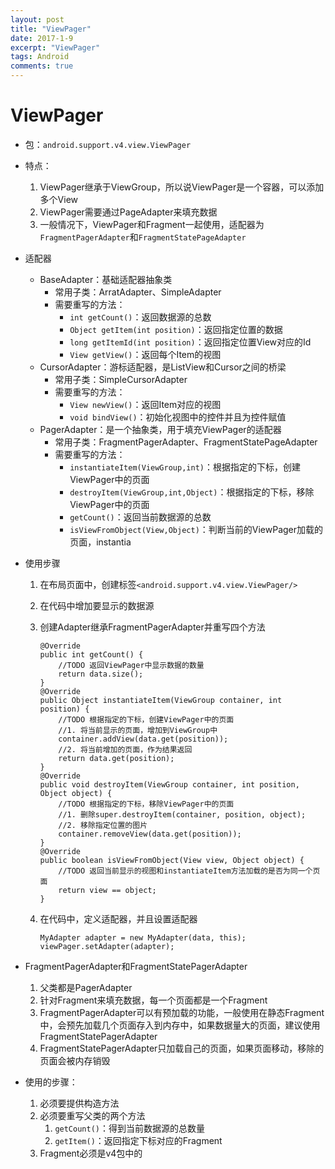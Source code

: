 ```yaml
---
layout: post
title: "ViewPager"
date: 2017-1-9
excerpt: "ViewPager"
tags: Android
comments: true
---
```


# ViewPager
- 包：``android.support.v4.view.ViewPager``
- 特点：
    1. ViewPager继承于ViewGroup，所以说ViewPager是一个容器，可以添加多个View
    2. ViewPager需要通过PageAdapter来填充数据
    3. 一般情况下，ViewPager和Fragment一起使用，适配器为``FragmentPagerAdapter``和``FragmentStatePageAdapter``
- 适配器
    - BaseAdapter：基础适配器抽象类
        - 常用子类：ArratAdapter、SimpleAdapter
        - 需要重写的方法：
            - ``int getCount()``：返回数据源的总数
            - ``Object getItem(int position)``：返回指定位置的数据
            - ``long getItemId(int position)``：返回指定位置View对应的Id
            - ``View getView()``：返回每个Item的视图
    - CursorAdapter：游标适配器，是ListView和Cursor之间的桥梁
        - 常用子类：SimpleCursorAdapter
        - 需要重写的方法：
            - ``View newView()``：返回Item对应的视图
            - ``void bindView()``：初始化视图中的控件并且为控件赋值
    - PagerAdapter：是一个抽象类，用于填充ViewPager的适配器
        - 常用子类：FragmentPagerAdapter、FragmentStatePageAdapter
        - 需要重写的方法：
            - ``instantiateItem(ViewGroup,int)``：根据指定的下标，创建ViewPager中的页面
            - ``destroyItem(ViewGroup,int,Object)``：根据指定的下标，移除ViewPager中的页面
            - ``getCount()``：返回当前数据源的总数
            - ``isViewFromObject(View,Object)``：判断当前的ViewPager加载的页面，instantia
- 使用步骤
	1. 在布局页面中，创建标签``<android.support.v4.view.ViewPager/>``
	2. 在代码中增加要显示的数据源
	3. 创建Adapter继承FragmentPagerAdapter并重写四个方法

        ```
        @Override
        public int getCount() {
            //TODO 返回ViewPager中显示数据的数量
            return data.size();
        }
        @Override
        public Object instantiateItem(ViewGroup container, int position) {
            //TODO 根据指定的下标，创建ViewPager中的页面
            //1. 将当前显示的页面，增加到ViewGroup中
            container.addView(data.get(position));
            //2. 将当前增加的页面，作为结果返回
            return data.get(position);
        }
        @Override
        public void destroyItem(ViewGroup container, int position, Object object) {
            //TODO 根据指定的下标，移除ViewPager中的页面
            //1. 删除super.destroyItem(container, position, object);
            //2. 移除指定位置的图片
            container.removeView(data.get(position));
        }
        @Override
        public boolean isViewFromObject(View view, Object object) {
            //TODO 返回当前显示的视图和instantiateItem方法加载的是否为同一个页面
            return view == object;
        }
        ```
    4. 在代码中，定义适配器，并且设置适配器

        ```
        MyAdapter adapter = new MyAdapter(data, this);
        viewPager.setAdapter(adapter);
        ```
        
- FragmentPagerAdapter和FragmentStatePagerAdapter
	1. 父类都是PagerAdapter
	2. 针对Fragment来填充数据，每一个页面都是一个Fragment
	3. FragmentPagerAdapter可以有预加载的功能，一般使用在静态Fragment中，会预先加载几个页面存入到内存中，如果数据量大的页面，建议使用FragmentStatePagerAdapter
	4. FragmentStatePagerAdapter只加载自己的页面，如果页面移动，移除的页面会被内存销毁
- 使用的步骤：
	1. 必须要提供构造方法
	2. 必须要重写父类的两个方法
		1. ``getCount()``：得到当前数据源的总数量
		2. ``getItem()``：返回指定下标对应的Fragment
	3. Fragment必须是v4包中的